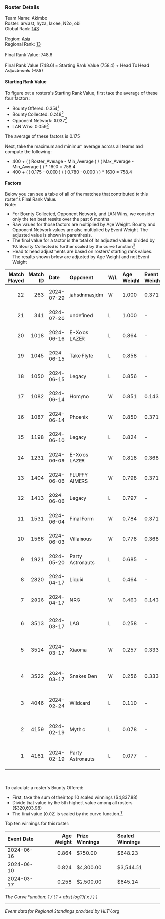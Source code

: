 ### Roster Details<br />
Team Name: Akimbo<br />
Roster: arviast, hyza, laxiee, N2o, obi<br />
Global Rank: [143](../standings_global.md)<br />
<br />
Region: [Asia]( ../standings_asia.md)<br />
Regional Rank: [13]( ../standings_asia.md)<br />
<br />
Final Rank Value:  748.6<br />
<br />
Final Rank Value (748.6) = Starting Rank Value (758.4) + Head To Head Adjustments (-9.8)<br />

#### Starting Rank Value<br />
To figure out a rosters's Starting Rank Value, first take the average of these four factors:<br />
- Bounty Offered: 0.354[<sup>1</sup>](#table2)
- Bounty Collected: 0.248[<sup>2</sup>](#table1)
- Opponent Network: 0.037[<sup>2</sup>](#table1)
- LAN Wins: 0.059[<sup>2</sup>](#table1)

The average of these factors is 0.175<br />
<br />
Next, take the maximum and minimum average across all teams and compute the following:<br />
- 400 + ( ( Roster_Average - Min_Average ) / ( Max_Average - Min_Average ) ) * 1600 = 758.4
- 400 + ( ( 0.175 - 0.000 ) / ( 0.780 - 0.000 ) ) * 1600 = 758.4


#### Factors<br />
Below you can see a table of all of the matches that contributed to this roster's Final Rank Value.<br />
Note:<br />

- For Bounty Collected, Opponent Network, and LAN Wins, we consider only the ten best results over the past 6 months.
- Raw values for those factors are multiplied by Age Weight. Bounty and Opponent Network values are also multiplied by Event Weight. The adjusted value is shown in parenthesis.
- The final value for a factor is the total of its adjusted values divided by 10. Bounty Collected is further scaled by the curve function[<sup>3</sup>](#curveFunction)
- Head to head adjustments are based on rosters' starting rank values. The results shown below are adjusted by Age Weight and not Event Weight
<span id="table1"></span><br />


| Match Played | Match ID | Date       | Opponent         | W/L | Age Weight | Event Weight | Bounty Collected | Opponent Network | LAN Wins  | H2H Adj. | Roster                                 |
| -: | -: | :- | :- | :- | :- | :- | :- | :- | :- | -: | :- |
|           22 |      263 | 2024-07-29 | jahsdnmasjdm     | W   | 1.000      | 0.371        | 0.000 (0.000)    | 0.000 (0.000)    | 0 (0.000) |     3.75 | arviast, hyza, laxiee, N2o, obi        |
|           21 |      341 | 2024-07-26 | undefined        | L   | 1.000      | -            | -                | -                | -         |   -23.94 | hyza, kmrn, laxiee, N2o, obi           |
|           20 |     1018 | 2024-06-16 | E-Xolos LAZER    | L   | 0.864      | -            | -                | -                | -         |   -12.66 | calamity, kralz , laxiee, N2o, obi     |
|           19 |     1045 | 2024-06-15 | Take Flyte       | L   | 0.858      | -            | -                | -                | -         |   -17.45 | calamity, kralz , laxiee, N2o, obi     |
|           18 |     1050 | 2024-06-15 | Legacy           | L   | 0.856      | -            | -                | -                | -         |    -5.85 | calamity, kralz , laxiee, N2o, obi     |
|           17 |     1082 | 2024-06-14 | Homyno           | W   | 0.851      | 0.143        | 0.007 (0.001)    | 0.156 (0.019)    | 0 (0.000) |     8.95 | calamity, kralz , laxiee, N2o, obi     |
|           16 |     1087 | 2024-06-14 | Phoenix          | W   | 0.850      | 0.371        | 0.004 (0.001)    | 0.277 (0.087)    | 0 (0.000) |    11.41 | calamity, kralz , laxiee, N2o, obi     |
|           15 |     1198 | 2024-06-10 | Legacy           | L   | 0.824      | -            | -                | -                | -         |    -5.49 | calamity, kralz , laxiee, N2o, obi     |
|           14 |     1231 | 2024-06-09 | E-Xolos LAZER    | W   | 0.818      | 0.368        | 0.011 (0.003)    | 0.384 (0.116)    | 0 (0.000) |    12.56 | calamity, kralz , laxiee, N2o, obi     |
|           13 |     1404 | 2024-06-06 | FLUFFY AIMERS    | W   | 0.798      | 0.371        | 0.003 (0.001)    | 0.311 (0.092)    | 0 (0.000) |    10.24 | calamity, kralz , laxiee, N2o, obi     |
|           12 |     1413 | 2024-06-06 | Legacy           | L   | 0.797      | -            | -                | -                | -         |    -5.25 | calamity, kralz , laxiee, N2o, obi     |
|           11 |     1531 | 2024-06-04 | Final Form       | W   | 0.784      | 0.371        | 0.003 (0.001)    | 0.065 (0.019)    | 0 (0.000) |     8.37 | calamity, kralz , laxiee, N2o, obi     |
|           10 |     1566 | 2024-06-03 | Villainous       | W   | 0.778      | 0.368        | 0.003 (0.001)    | 0.000 (0.000)    | 0 (0.000) |     5.57 | calamity, kralz , laxiee, N2o, obi     |
|            9 |     1921 | 2024-05-20 | Party Astronauts | L   | 0.685      | -            | -                | -                | -         |    -6.08 | calamity, kralz , laxiee, N2o, obi     |
|            8 |     2820 | 2024-04-17 | Liquid           | L   | 0.464      | -            | -                | -                | -         |    -0.14 | calamity, kralz , laxiee, N2o, obi     |
|            7 |     2826 | 2024-04-17 | NRG              | W   | 0.463      | 0.143        | 0.020 (0.001)    | 0.513 (0.034)    | 0 (0.000) |     9.48 | calamity, kralz , laxiee, N2o, obi     |
|            6 |     3513 | 2024-03-17 | LAG              | L   | 0.258      | -            | -                | -                | -         |    -3.18 | arviast, C4LLM3SU3, calamity, N2o, obi |
|            5 |     3514 | 2024-03-17 | Xiaoma           | W   | 0.257      | 0.333        | 0.001 (0.000)    | 0.010 (0.001)    | 1 (0.257) |     1.88 | arviast, C4LLM3SU3, calamity, N2o, obi |
|            4 |     3522 | 2024-03-17 | Snakes Den       | W   | 0.256      | 0.333        | 0.000 (0.000)    | 0.000 (0.000)    | 1 (0.256) |     0.97 | arviast, C4LLM3SU3, calamity, N2o, obi |
|            3 |     4046 | 2024-02-24 | Wildcard         | L   | 0.110      | -            | -                | -                | -         |    -1.19 | C4LLM3SU3, calamity, laxiee, N2o, obi  |
|            2 |     4159 | 2024-02-19 | Mythic           | L   | 0.078      | -            | -                | -                | -         |    -1.11 | C4LLM3SU3, calamity, laxiee, N2o, obi  |
|            1 |     4161 | 2024-02-19 | Party Astronauts | L   | 0.077      | -            | -                | -                | -         |    -0.69 | C4LLM3SU3, calamity, laxiee, N2o, obi  |

<br />
<span id="table2"></span><br />
To calculate a roster's Bounty Offered:<br />

- First, take the sum of their top 10 scaled winnings ($4,837.88)
- Divide that value by the 5th highest value among all rosters ($320,603.98)
- The final value (0.02) is scaled by the curve function.[<sup>3</sup>](#curveFunction)

Top ten winnings for this roster:<br />

| Event Date | Age Weight | Prize Winnings | Scaled Winnings |
| :- | -: | :- | :- |
| 2024-06-16 |      0.864 | $750.00        | $648.23         |
| 2024-06-10 |      0.824 | $4,300.00      | $3,544.51       |
| 2024-03-17 |      0.258 | $2,500.00      | $645.14         |


<span id="curveFunction"></span>_The Curve Function: 1 / ( 1 + abs( log10( x ) ) )_<br />

---
_Event data for Regional Standings provided by HLTV.org_<br />
